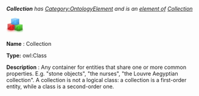 ___Collection__ 
 has
 [Category:OntologyElement](../../Category/OntologyElement "Category:OntologyElement") 
 and is an
 [element of](../../Property/ElementOf "Property:ElementOf") 
[Collection](../../Submissions/Collection "Submissions:Collection")_




  





[![Class](../images/thumb/2/27/Class.gif/45px-Class.gif)](../../Image/Class.gif "Class")


__Name__ 
 : Collection
 



__Type:__ 
 owl:Class
 



__Description__ 
 : Any container for entities that share one or more common properties. E.g. "stone objects", "the nurses", "the Louvre Aegyptian collection". A collection is not a logical class: a collection is a first-order entity, while a class is a second-order one.